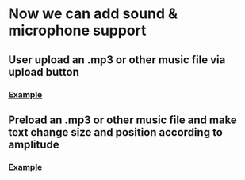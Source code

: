 # Now we can add sound & microphone support
## User upload an .mp3 or other music file via upload button
### [Example](https://karenanndonnachie.github.io/AtotheK/Chapter_3/sound/loadSong)
## Preload an .mp3 or other music file and make text change size and position according to amplitude
### [Example](https://karenanndonnachie.github.io/AtotheK/Chapter_3/sound/SoundTest)

